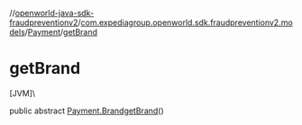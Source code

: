 //[openworld-java-sdk-fraudpreventionv2](../../../index.md)/[com.expediagroup.openworld.sdk.fraudpreventionv2.models](../index.md)/[Payment](index.md)/[getBrand](get-brand.md)

# getBrand

[JVM]\

public abstract [Payment.Brand](-brand/index.md)[getBrand](get-brand.md)()
